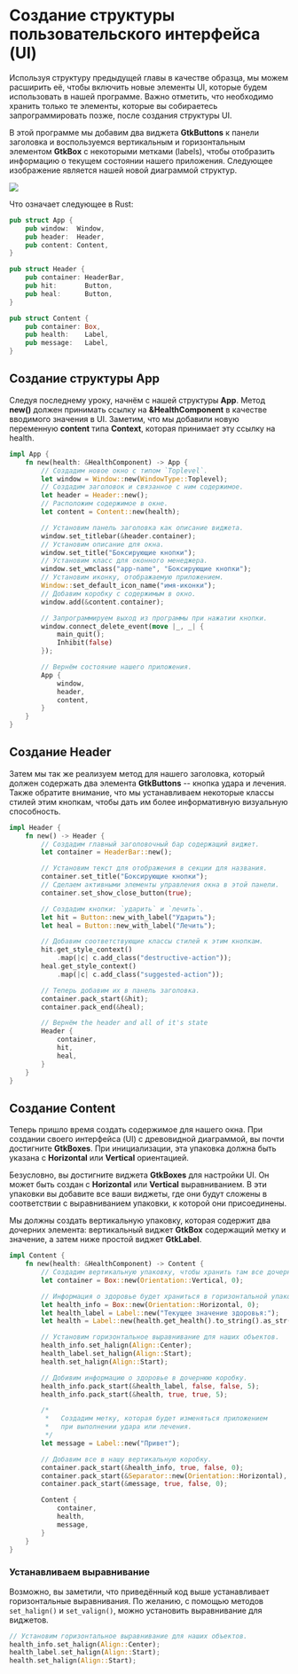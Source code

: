 # Создание структуры пользовательского интерфейса (UI)

Используя структуру предыдущей главы в качестве образца, мы можем расширить её, чтобы включить новые элементы UI, которые будем использовать в нашей программе. Важно отметить, что необходимо хранить только те элементы, которые вы собираетесь запрограммировать позже, после создания структуры UI.

В этой программе мы добавим два виджета **GtkButtons** к панели заголовка и воспользуемся вертикальным и горизонтальным элементом **GtkBox** с некоторыми метками (labels), чтобы отобразить информацию о текущем состоянии нашего приложения. Следующее изображение является нашей новой диаграммой структур.

<img src="img/3/btn_diagram.png" />

Что означает следующее в Rust:

```rust
pub struct App {
    pub window:  Window,
    pub header:  Header,
    pub content: Content,
}

pub struct Header {
    pub container: HeaderBar,
    pub hit:       Button,
    pub heal:      Button,
}

pub struct Content {
    pub container: Box,
    pub health:    Label,
    pub message:   Label,
}
```

## Создание структуры App

Следуя последнему уроку, начнём с нашей структуры **App**. Метод **new()** должен принимать ссылку на **&HealthComponent** в качестве вводимого значения в UI. Заметим, что мы добавили новую переменную **content** типа **Context**, которая принимает эту ссылку на health.

```rust
impl App {
    fn new(health: &HealthComponent) -> App {
        // Создадим новое окно с типом `Toplevel`.
        let window = Window::new(WindowType::Toplevel);
        // Создадим заголовок и связанное с ним содержимое.
        let header = Header::new();
        // Расположим содержимое в окне.
        let content = Content::new(health);

        // Установим панель заголовка как описание виджета.
        window.set_titlebar(&header.container);
        // Установим описание для окна.
        window.set_title("Боксирующие кнопки");
        // Установим класс для оконного менеджера.
        window.set_wmclass("app-name", "Боксирующие кнопки");
        // Установим иконку, отображаемую приложением.
        Window::set_default_icon_name("имя-иконки");
        // Добавим коробку с содержимым в окно.
        window.add(&content.container);

        // Запрограммируем выход из программы при нажатии кнопки.
        window.connect_delete_event(move |_, _| {
            main_quit();
            Inhibit(false)
        });

        // Вернём состояние нашего приложения.
        App {
            window,
            header,
            content,
        }
    }
}
```

## Создание Header

Затем мы так же реализуем метод для нашего заголовка, который должен содержать два элемента **GtkButtons** -- кнопка удара и лечения. Также обратите внимание, что мы устанавливаем некоторые классы стилей этим кнопкам, чтобы дать им более информативную визуальную способность.

```rust
impl Header {
    fn new() -> Header {
        // Создадим главный заголовочный бар содержащий виджет.
        let container = HeaderBar::new();

        // Установим текст для отображения в секции для названия.
        container.set_title("Боксирующие кнопки");
        // Сделаем активными элементы управления окна в этой панели.
        container.set_show_close_button(true);

        // Создадим кнопки: `ударить` и `лечить`.
        let hit = Button::new_with_label("Ударить");
        let heal = Button::new_with_label("Лечить");

        // Добавим соответствующие классы стилей к этим кнопкам.
        hit.get_style_context()
            .map(|c| c.add_class("destructive-action"));
        heal.get_style_context()
            .map(|c| c.add_class("suggested-action"));

        // Теперь добавим их в панель заголовка.
        container.pack_start(&hit);
        container.pack_end(&heal);

        // Вернём the header and all of it's state
        Header {
            container,
            hit,
            heal,
        }
    }
}
```

## Создание Content

Теперь пришло время создать содержимое для нашего окна. При создании своего интерфейса (UI) с древовидной диаграммой, вы почти достигните **GtkBoxes**. При инициализации, эта упаковка должна быть указана с **Horizontal** или  **Vertical** ориентацией.

Безусловно, вы достигните виджета **GtkBoxes** для настройки UI. Он может быть создан с **Horizontal** или **Vertical** выравниванием. В эти упаковки вы добавите все ваши виджеты, где они будут сложены в соответствии с выравниванием упаковки, к которой они присоединены.

Мы должны создать вертикальную упаковку, которая содержит два дочерних элемента: вертикальный виджет **GtkBox** содержащий метку и значение, а затем ниже простой виджет **GtkLabel**.

```rust
impl Content {
    fn new(health: &HealthComponent) -> Content {
        // Создадим вертикальную упаковку, чтобы хранить там все дочерние элементы.
        let container = Box::new(Orientation::Vertical, 0);

        // Информация о здоровье будет храниться в горизонтальной упаковке вместе с вертикальной.
        let health_info = Box::new(Orientation::Horizontal, 0);
        let health_label = Label::new("Текущее значение здоровья:");
        let health = Label::new(health.get_health().to_string().as_str());

        // Установим горизонтальное выравнивание для наших объектов.
        health_info.set_halign(Align::Center);
        health_label.set_halign(Align::Start);
        health.set_halign(Align::Start);

        // Добивим информацию о здоровье в дочернюю коробку.
        health_info.pack_start(&health_label, false, false, 5);
        health_info.pack_start(&health, true, true, 5);

        /*
         *   Создадим метку, которая будет изменяться приложением
         *   при выполнении удара или лечения.
         */
        let message = Label::new("Привет");

        // Добавим все в нашу вертикальную коробку.
        container.pack_start(&health_info, true, false, 0);
        container.pack_start(&Separator::new(Orientation::Horizontal), false, false, 0);
        container.pack_start(&message, true, false, 0);

        Content {
            container,
            health,
            message,
        }
    }
}
```

### Устанавливаем выравнивание

Возможно, вы заметили, что приведённый код выше устанавливает горизонтальные выравнивания.
По желанию, с помощью методов `set_halign()` и `set_valign()`, можно установить выравнивание для виджетов.

```rust
// Установим горизонтальное выравнивание для наших объектов.
health_info.set_halign(Align::Center);
health_label.set_halign(Align::Start);
health.set_halign(Align::Start);
```